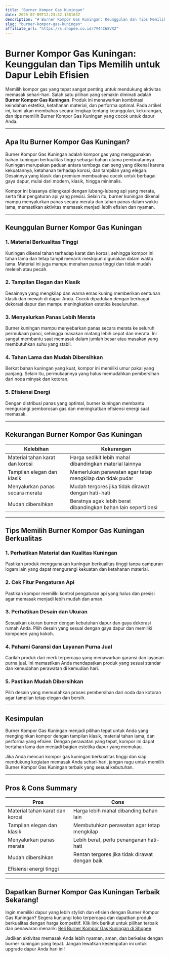 ```yaml
---
title: "Burner Kompor Gas Kuningan"
date: 2025-07-09T12:23:32.138163Z
description: "# Burner Kompor Gas Kuningan: Keunggulan dan Tips Memilih untuk Dapur Lebih Efisien..."
slug: "burner-kompor-gas-kuningan"
affiliate_url: "https://s.shopee.co.id/7V44C68VX2"
---
```

# Burner Kompor Gas Kuningan: Keunggulan dan Tips Memilih untuk Dapur Lebih Efisien

Memilih kompor gas yang tepat sangat penting untuk mendukung aktivitas memasak sehari-hari. Salah satu pilihan yang semakin diminati adalah **Burner Kompor Gas Kuningan**. Produk ini menawarkan kombinasi keindahan estetika, ketahanan material, dan performa optimal. Pada artikel ini, kami akan membahas secara lengkap tentang keunggulan, kekurangan, dan tips memilih Burner Kompor Gas Kuningan yang cocok untuk dapur Anda.

---

## Apa Itu Burner Kompor Gas Kuningan?

Burner Kompor Gas Kuningan adalah kompor gas yang menggunakan bahan kuningan berkualitas tinggi sebagai bahan utama pembuatannya. Kuningan merupakan paduan antara tembaga dan seng yang dikenal karena kekuatannya, ketahanan terhadap korosi, dan tampilan yang elegan. Desainnya yang klasik dan premium membuatnya cocok untuk berbagai gaya dapur, mulai dari modern, klasik, hingga minimalis.

Kompor ini biasanya dilengkapi dengan lubang-lubang api yang merata, serta fitur pengaturan api yang presisi. Selain itu, burner kuningan dikenal mampu menyalurkan panas secara merata dan tahan panas dalam waktu lama, memastikan aktivitas memasak menjadi lebih efisien dan nyaman.

---

## Keunggulan Burner Kompor Gas Kuningan

### 1. Material Berkualitas Tinggi

Kuningan dikenal tahan terhadap karat dan korosi, sehingga kompor ini tahan lama dan tetap tampil menarik meskipun digunakan dalam waktu lama. Material ini juga mampu menahan panas tinggi dan tidak mudah meleleh atau pecah.

### 2. Tampilan Elegan dan Klasik

Desainnya yang mengkilap dan warna emas kuning memberikan sentuhan klasik dan mewah di dapur Anda. Cocok dipadukan dengan berbagai dekorasi dapur dan mampu meningkatkan estetika keseluruhan.

### 3. Menyalurkan Panas Lebih Merata

Burner kuningan mampu menyebarkan panas secara merata ke seluruh permukaan panci, sehingga masakan matang lebih cepat dan merata. Ini sangat membantu saat memasak dalam jumlah besar atau masakan yang membutuhkan suhu yang stabil.

### 4. Tahan Lama dan Mudah Dibersihkan

Berkat bahan kuningan yang kuat, kompor ini memiliki umur pakai yang panjang. Selain itu, permukaannya yang halus memudahkan pembersihan dari noda minyak dan kotoran.

### 5. Efisiensi Energi

Dengan distribusi panas yang optimal, burner kuningan membantu mengurangi pemborosan gas dan meningkatkan efisiensi energi saat memasak.

---

## Kekurangan Burner Kompor Gas Kuningan

| **Kelebihan** | **Kekurangan** |
|----------------|----------------|
| Material tahan karat dan korosi | Harga sedikit lebih mahal dibandingkan material lainnya |
| Tampilan elegan dan klasik | Memerlukan perawatan agar tetap mengkilap dan tidak pudar |
| Menyalurkan panas secara merata | Mudah tergores jika tidak dirawat dengan hati-hati |
| Mudah dibersihkan | Beratnya agak lebih berat dibandingkan bahan lain seperti besi |  

---

## Tips Memilih Burner Kompor Gas Kuningan Berkualitas

### 1. Perhatikan Material dan Kualitas Kuningan

Pastikan produk menggunakan kuningan berkualitas tinggi tanpa campuran logam lain yang dapat mengurangi kekuatan dan ketahanan material.

### 2. Cek Fitur Pengaturan Api

Pastikan kompor memiliki kontrol pengaturan api yang halus dan presisi agar memasak menjadi lebih mudah dan aman.

### 3. Perhatikan Desain dan Ukuran

Sesuaikan ukuran burner dengan kebutuhan dapur dan gaya dekorasi rumah Anda. Pilih desain yang sesuai dengan gaya dapur dan memiliki komponen yang kokoh.

### 4. Pahami Garansi dan Layanan Purna Jual

Carilah produk dari merk terpercaya yang menawarkan garansi dan layanan purna jual. Ini memastikan Anda mendapatkan produk yang sesuai standar dan kemudahan perawatan di kemudian hari.

### 5. Pastikan Mudah Dibersihkan

Pilih desain yang memudahkan proses pembersihan dari noda dan kotoran agar tampilan tetap elegan dan bersih.

---

## Kesimpulan

Burner Kompor Gas Kuningan menjadi pilihan tepat untuk Anda yang menginginkan kompor dengan tampilan klasik, material tahan lama, dan performa yang efisien. Dengan perawatan yang tepat, kompor ini dapat bertahan lama dan menjadi bagian estetika dapur yang memukau.

Jika Anda mencari kompor gas kuningan berkualitas tinggi dan siap mendukung kegiatan memasak Anda sehari-hari, jangan ragu untuk memilih Burner Kompor Gas Kuningan terbaik yang sesuai kebutuhan.

---

## Pros & Cons Summary

| **Pros** | **Cons** |
|-----------------------|------------------------------|
| Material tahan karat dan korosi | Harga lebih mahal dibanding bahan lain |
| Tampilan elegan dan klasik | Membutuhkan perawatan agar tetap mengkilap |
| Menyalurkan panas merata | Lebih berat, perlu penanganan hati-hati |
| Mudah dibersihkan | Rentan tergores jika tidak dirawat dengan baik |
| Efisiensi energi tinggi | |

---

## Dapatkan Burner Kompor Gas Kuningan Terbaik Sekarang!

Ingin memiliki dapur yang lebih stylish dan efisien dengan Burner Kompor Gas Kuningan? Segera kunjungi toko terpercaya dan dapatkan produk berkualitas dengan harga kompetitif. Klik link berikut untuk pilihan terbaik dan penawaran menarik: [Beli Burner Kompor Gas Kuningan di Shopee](https://s.shopee.co.id/7V44C68VX2).

Jadikan aktivitas memasak Anda lebih nyaman, aman, dan berkelas dengan burner kuningan yang tepat. Jangan lewatkan kesempatan ini untuk upgrade dapur Anda hari ini!